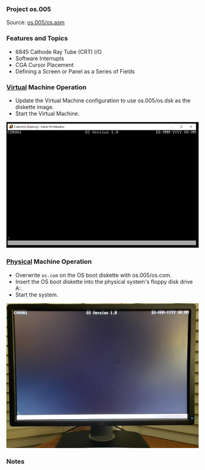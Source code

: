 ### Project os.005
Source: [os.005/os.asm](../os.005/os.asm)

### Features and Topics
- 6845 Cathode Ray Tube (CRT) I/O
- Software Interrupts
- CGA Cursor Placement
- Defining a Screen or Panel as a Series of Fields

### [Virtual](VIRTUAL.md) Machine Operation
- Update the Virtual Machine configuration to use os.005/os.dsk as the diskette image.
- Start the Virtual Machine.

<img src="../images/os005_VirtualBox_001.PNG" width="640"/>

### [Physical](PHYSICAL.md) Machine Operation
- Overwrite ```os.com``` on the OS boot diskette with os.005/os.com.
- Insert the OS boot diskette into the physical system's floppy disk drive A:.
- Start the system.

<img src="../images/os005_Boot_001.jpg"/>

### Notes

